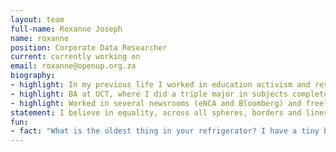 ```yaml
---
layout: team
full-name: Roxanne Joseph
name: roxanne
position: Corporate Data Researcher
current: currently working on
email: roxanne@openup.org.za
biography:
- highlight: In my previous life I worked in education activism and research, where I spent a lot of time marching, mobilising and learning how it's done from the youth
- highlight: BA at UCT, where I did a triple major in subjects completely unrelated to anything I do now, then Journalism at Wits, where I worked in the Wits Vuvuzela newsroom
- highlight: Worked in several newsrooms (eNCA and Bloomberg) and freelanced for several news organisations, including Al Jazeera, where I did a lot of reporting around the xenophobic attacks in 2015
statement: I believe in equality, across all spheres, borders and lines and in every way possible. My focus is on playing a small role in building an informed and empowered society, which is what OpenUp is about. I came across the organisation during a project on textbook monitoring in Limpopo, followed by some election analysis and reporting last year. And now I’m part of the furniture. <br> My side passion is photography. I love being able to visualise my perception of the things around me, and compare it to what other people see and experience, while simultaneously feeding my Instagram addiction.
fun:
- fact: "What is the oldest thing in your refrigerator? I have a tiny bottle of champagne from my 21st. I just can't let go of what it felt like to be young."
---
```

